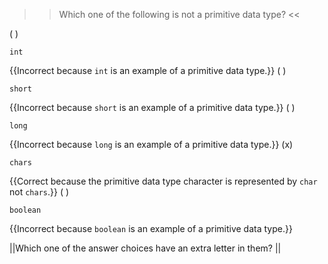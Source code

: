 >>Which one of the following is not a primitive data type? <<

( ) <pre><code>int</code></pre> {{Incorrect because <code>int</code> is an example of a primitive data type.}}
( ) <pre><code>short</code></pre> {{Incorrect because <code>short</code> is an example of a primitive data type.}}
( ) <pre><code>long</code></pre> {{Incorrect because <code>long</code> is an example of a primitive data type.}}
(x) <pre><code>chars</code></pre> {{Correct because the primitive data type character is represented by <code>char</code> not <code>chars</code>.}}
( ) <pre><code>boolean</code></pre> {{Incorrect because <code>boolean</code> is an example of a primitive data type.}}

||Which one of the answer choices have an extra letter in them? ||
